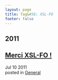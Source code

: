 ```yaml
---
layout: page
title: Tag&#58; XSL-FO
footer: false
---
```


<div id="blog-archives" class="category">
<h2>2011</h2>

<article>
<h1><a href="/2011/07/10/merci-xsl-fo/index.html">Merci XSL-FO !</a></h1>
<time datetime="2011-07-10T00:00:00-06:00" pubdate><span class='month'>Jul</span> <span class='day'>10</span> <span class='year'>2011</span></time>
<footer>
<span class="categories">posted in 
<a href='/categories/general/'>General</a></span>
</footer>
</article>
</div>
